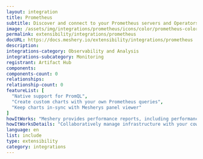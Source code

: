 ```yaml
---
layout: integration
title: Prometheus
subtitle: Discover and connect to your Prometheus servers and Operators
image: /assets/img/integrations/prometheus/icons/color/prometheus-color.svg
permalink: extensibility/integrations/prometheus
docURL: https://docs.meshery.io/extensibility/integrations/prometheus
description: 
integrations-category: Observability and Analysis
integrations-subcategory: Monitoring
registrant: Artifact Hub
components: 
components-count: 0
relationships: 
relationship-count: 0
featureList: [
  "Native support for PromQL",
  "Create custom charts with your own Prometheus queries",
  "Keep charts in-sync with Mesherys panel viewer"
]
howItWorks: "Meshery provides performance reports, including performance test results, node resource metrics etc. so that operators may easily understand the overhead of their infrastructure control plane and data plane in context of the overhead incurred on nodes running within the cluster. In order to generate performance test reports of cloud native infrastructure and their workloads, Meshery uses Grafana and/or Prometheus as visualization and metrics systems, respectively. This guide outlines the requirements necessary for Meshery to connect to these systems. The steps may vary depending upon the infrastructure and its configuration."
howItWorksDetails: "Collaboratively manage infrastructure with your coworkers synchronously sharing the same designs."
language: en
list: include
type: extensibility
category: integrations
---
```

